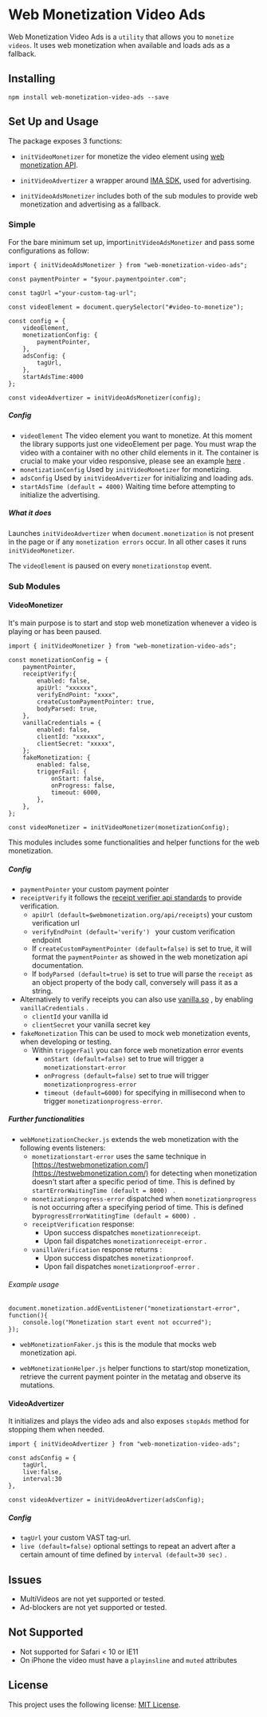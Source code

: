 # Web Monetization Video Ads

Web Monetization Video Ads is a `utility` that allows you to `monetize videos`.
It uses web monetization when available and loads ads as a fallback.

## Installing
```
npm install web-monetization-video-ads --save
```
## Set Up and Usage

The package exposes 3 functions:


-  `initVideoMonetizer` for monetize the video element using [web monetization API](https://webmonetization.org/).

-  `initVideoAdvertizer` a wrapper around [IMA SDK](https://developers.google.com/interactive-media-ads/docs/sdks/html5/client-side), used for advertising.

-  `initVideoAdsMonetizer` includes both of the sub modules to provide web monetization and advertising as a fallback.

### Simple
For the bare minimum set up, import`initVideoAdsMonetizer` and pass some configurations as follow:
```
import { initVideoAdsMonetizer } from "web-monetization-video-ads";

const paymentPointer = "$your.paymentpointer.com";

const tagUrl ="your-custom-tag-url";

const videoElement = document.querySelector("#video-to-monetize");

const config = {
	videoElement,
	monetizationConfig: {
		paymentPointer,
	},
	adsConfig: {
		tagUrl,
	},
	startAdsTime:4000  
};

const videoAdvertizer = initVideoAdsMonetizer(config);
```
##### Config
-  `videoElement`  The video element you want to monetize. At this moment the library supports just one videoElement per page. You must wrap the video with a container with no other child elements in it. The container is crucial to make your video responsive, please see an example [here](https://css-tricks.com/fluid-width-video/) . 
-  `monetizationConfig` Used by `initVideoMonetizer` for monetizing.
-  `adsConfig` Used by `initVideoAdvertizer` for initializing and loading ads.
- `startAdsTime (default = 4000)` Waiting time before attempting to initialize the advertising.

##### What it does
Launches `initVideoAdvertizer` when `document.monetization` is not present in the page or if any `monetization errors` occur.  In all other cases it runs `initVideoMonetizer`.

 The `videoElement` is paused on every `monetizationstop` event.

### Sub Modules

#### VideoMonetizer

It's main purpose is to start and stop web monetization whenever a video is playing or has been paused.
```
import { initVideoMonetizer } from "web-monetization-video-ads";

const monetizationConfig = {
	paymentPointer,
	receiptVerify:{
		enabled: false,
		apiUrl: "xxxxxx",
		verifyEndPoint: "xxxx",
		createCustomPaymentPointer: true,
		bodyParsed: true,
	},
	vanillaCredentials = {
		enabled: false,
		clientId: "xxxxxx",
		clientSecret: "xxxxx",
	};
	fakeMonetization: {
		enabled: false,
		triggerFail: {
			onStart: false,
			onProgress: false,
			timeout: 6000,
		},
	},
};

const videoMonetizer = initVideoMonetizer(monetizationConfig);
```
This modules includes some functionalities and helper functions for the web monetization.

##### Config
-  `paymentPointer` your custom payment pointer
-  `receiptVerify` it follows the [receipt verifier api standards](https://webmonetization.org/docs/receipt-verifier) to provide verification.
	- `apiUrl (default=$webmonetization.org/api/receipts`)  your custom verification url
	- `verifyEndPoint (default='verify') `  your custom verification endpoint
	 - If `createCustomPaymentPointer (default=false)` is set to true, it will format the `paymentPointer` as showed in the web monetization api documentation.
	- If `bodyParsed (default=true)` is set to true will parse the `receipt` as an object property of the body call, conversely will pass it as a string.
- Alternatively to verify receipts you can also use [vanilla.so](https://vanilla.so/) , by enabling  `vanillaCredentials` .
	- `clientId` your vanilla id
	- `clientSecret` your vanilla secret key
-  `fakeMonetization` This can be used to mock web monetization events, when developing or testing.
	- Within `triggerFail`  you can force web monetization error events
		- `onStart (default=false)` set to true will trigger a `monetizationstart-error`  
		- `onProgress (default=false)` set to true will trigger  `monetizationprogress-error` 
		- `timeout (default=6000)` for specifying in millisecond when to trigger  `monetizationprogress-error`.

##### Further functionalities
- `webMonetizationChecker.js` extends the web monetization with the following events listeners:
	- `monetizationstart-error` uses the same technique in [https://testwebmonetization.com/](https://testwebmonetization.com/) for detecting when monetization doesn't start after a specific period of time. This is defined by `startErrorWaitingTime (default = 8000) ` .
	- `monetizationprogress-error`  dispatched when `monetizationprogress` is not occurring after a specifying period of time. This is defined by`progressErrorWatitingTime (default = 6000) `.
	-  `receiptVerification` response:
		- Upon success dispatches `monetizationreceipt`.
		- Upon fail dispatches `monetizationreceipt-error` .
	- `vanillaVerification` response returns :
		- Upon success dispatches `monetizationproof`. 
		- Upon fail dispatches `monetizationproof-error` .

###### Example usage 
```
document.monetization.addEventListener("monetizationstart-error", function(){
	console.log("Monetization start event not occurred");
});
```
- `webMonetizationFaker.js` this is the module that mocks web monetization api.

- `webMonetizationHelper.js` helper functions to start/stop monetization, retrieve the current payment pointer in the metatag and observe its mutations.

#### VideoAdvertizer

It  initializes and plays the video ads and also exposes `stopAds` method for stopping them when needed.
```
import { initVideoAdvertizer } from "web-monetization-video-ads";

const adsConfig = {
	tagUrl,
	live:false,
	interval:30
},  

const videoAdvertizer = initVideoAdvertizer(adsConfig);
```
##### Config
-  `tagUrl` your custom VAST tag-url.
-  `live (default=false)` optional settings to repeat an advert after a certain amount of time defined by `interval (default=30 sec)` .
## Issues
- MultiVideos are not yet supported or tested. 
- Ad-blockers are not yet supported or tested.
## Not Supported
- Not supported for Safari < 10 or IE11 
- On iPhone the video must have a `playinsline` and `muted` attributes
## License
This project uses the following license: [MIT License](https://github.com/Vivid-IOV-Labs/web-monetisation-video-ads/blob/main/LICENSE.md).
